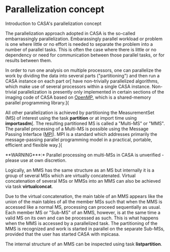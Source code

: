 

# Parallelization concept 

Introduction to CASA\'s parallelization concept

 The parallelization approach adopted in CASA is the so-called embarrassingly parallelization. Embarassingly parallel workload or problem is one where little or no effort is needed to separate the problem into a number of parallel tasks. This is often the case where there is little or no dependency or need for communication between those parallel tasks, or for results between them.

In order to run one analysis on multiple processors, one can parallelize the work by dividing the data into several parts ("partitioning") and then run a CASA instance on each part or[ have non-trivially parallelized algorithms, which make use of several processors within a single CASA instance. Non-trivial parallelization is presently only implemented in certain sections of the imaging code of CASA based on [OpenMP](http://www.openmp.org/ "OpenMP"), which is a shared-memory parallel programming library.]{

All other parallelization is achieved by partitioning the MeasurementSet (MS) of interest using the task **partition** or at import time using **importasdm**[. The resulting partitioned MS is called a "Multi-MS" or "MMS". The parallel processing of a Multi-MS is possible using the Message Passing Interface ([MPI](http://mpi-forum.org/ "MPI")). MPI is a standard which addresses primarily the message-passing parallel programming model in a practical, portable, efficient and flexible way.]{

<div class="alert alert-warning">
**WARNING***:* Parallel processing on multi-MSs in CASA is unverified - please use at own discretion. 
</div>

Logically, an MMS has the same structure as an MS but internally it is a group of several MSs which are virtually concatenated. Virtual concatenation of several MSs or MMSs into an MMS can also be achieved via task **virtualconcat**.

Due to the virtual concatenation, the main table of an MMS appears like the union of the main tables of all the member MSs such that when the MMS is accessed like a normal MS, processing can proceed sequentially as usual. Each member MS or "Sub-MS" of an MMS, however, is at the same time a valid MS on its own and can be processed as such. This is what happens when the MMS is accessed by a parallelized task. The partitioning of the MMS is recognized and work is started in parallel on the separate Sub-MSs, provided that the user has started CASA with mpicasa. 

The internal structure of an MMS can be inspected using task **listpartition**.

 

